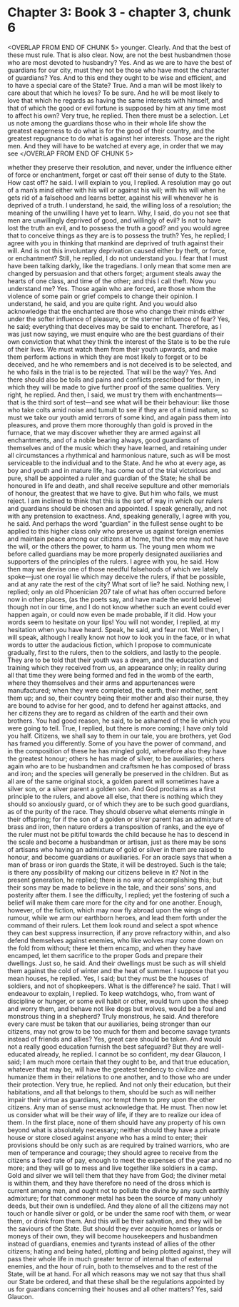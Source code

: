 # Chapter 3: Book 3 - chapter 3, chunk 6

<OVERLAP FROM END OF CHUNK 5>
younger. Clearly. And that the best of these must rule. That is also clear. Now, are not the best husbandmen those who are most devoted to husbandry? Yes. And as we are to have the best of guardians for our city, must they not be those who have most the character of guardians? Yes. And to this end they ought to be wise and efficient, and to have a special care of the State? True. And a man will be most likely to care about that which he loves? To be sure. And he will be most likely to love that which he regards as having the same interests with himself, and that of which the good or evil fortune is supposed by him at any time most to affect his own? Very true, he replied. Then there must be a selection. Let us note among the guardians those who in their whole life show the greatest eagerness to do what is for the good of their country, and the greatest repugnance to do what is against her interests. Those are the right men. And they will have to be watched at every age, in order that we may see
</OVERLAP FROM END OF CHUNK 5>

whether they preserve their resolution, and never, under the influence either of force or enchantment, forget or cast off their sense of duty to the State. How cast off? he said. I will explain to you, I replied. A resolution may go out of a man’s mind either with his will or against his will; with his will when he gets rid of a falsehood and learns better, against his will whenever he is deprived of a truth. I understand, he said, the willing loss of a resolution; the meaning of the unwilling I have yet to learn. Why, I said, do you not see that men are unwillingly deprived of good, and willingly of evil? Is not to have lost the truth an evil, and to possess the truth a good? and you would agree that to conceive things as they are is to possess the truth? Yes, he replied; I agree with you in thinking that mankind are deprived of truth against their will. And is not this involuntary deprivation caused either by theft, or force, or enchantment? Still, he replied, I do not understand you. I fear that I must have been talking darkly, like the tragedians. I only mean that some men are changed by persuasion and that others forget; argument steals away the hearts of one class, and time of the other; and this I call theft. Now you understand me? Yes. Those again who are forced, are those whom the violence of some pain or grief compels to change their opinion. I understand, he said, and you are quite right. And you would also acknowledge that the enchanted are those who change their minds either under the softer influence of pleasure, or the sterner influence of fear? Yes, he said; everything that deceives may be said to enchant. Therefore, as I was just now saying, we must enquire who are the best guardians of their own conviction that what they think the interest of the State is to be the rule of their lives. We must watch them from their youth upwards, and make them perform actions in which they are most likely to forget or to be deceived, and he who remembers and is not deceived is to be selected, and he who fails in the trial is to be rejected. That will be the way? Yes. And there should also be toils and pains and conflicts prescribed for them, in which they will be made to give further proof of the same qualities. Very right, he replied. And then, I said, we must try them with enchantments⁠—that is the third sort of test⁠—and see what will be their behaviour: like those who take colts amid noise and tumult to see if they are of a timid nature, so must we take our youth amid terrors of some kind, and again pass them into pleasures, and prove them more thoroughly than gold is proved in the furnace, that we may discover whether they are armed against all enchantments, and of a noble bearing always, good guardians of themselves and of the music which they have learned, and retaining under all circumstances a rhythmical and harmonious nature, such as will be most serviceable to the individual and to the State. And he who at every age, as boy and youth and in mature life, has come out of the trial victorious and pure, shall be appointed a ruler and guardian of the State; he shall be honoured in life and death, and shall receive sepulture and other memorials of honour, the greatest that we have to give. But him who fails, we must reject. I am inclined to think that this is the sort of way in which our rulers and guardians should be chosen and appointed. I speak generally, and not with any pretension to exactness. And, speaking generally, I agree with you, he said. And perhaps the word “guardian” in the fullest sense ought to be applied to this higher class only who preserve us against foreign enemies and maintain peace among our citizens at home, that the one may not have the will, or the others the power, to harm us. The young men whom we before called guardians may be more properly designated auxiliaries and supporters of the principles of the rulers. I agree with you, he said. How then may we devise one of those needful falsehoods of which we lately spoke⁠—just one royal lie which may deceive the rulers, if that be possible, and at any rate the rest of the city? What sort of lie? he said. Nothing new, I replied; only an old Phoenician 207 tale of what has often occurred before now in other places, (as the poets say, and have made the world believe) though not in our time, and I do not know whether such an event could ever happen again, or could now even be made probable, if it did. How your words seem to hesitate on your lips! You will not wonder, I replied, at my hesitation when you have heard. Speak, he said, and fear not. Well then, I will speak, although I really know not how to look you in the face, or in what words to utter the audacious fiction, which I propose to communicate gradually, first to the rulers, then to the soldiers, and lastly to the people. They are to be told that their youth was a dream, and the education and training which they received from us, an appearance only; in reality during all that time they were being formed and fed in the womb of the earth, where they themselves and their arms and appurtenances were manufactured; when they were completed, the earth, their mother, sent them up; and so, their country being their mother and also their nurse, they are bound to advise for her good, and to defend her against attacks, and her citizens they are to regard as children of the earth and their own brothers. You had good reason, he said, to be ashamed of the lie which you were going to tell. True, I replied, but there is more coming; I have only told you half. Citizens, we shall say to them in our tale, you are brothers, yet God has framed you differently. Some of you have the power of command, and in the composition of these he has mingled gold, wherefore also they have the greatest honour; others he has made of silver, to be auxiliaries; others again who are to be husbandmen and craftsmen he has composed of brass and iron; and the species will generally be preserved in the children. But as all are of the same original stock, a golden parent will sometimes have a silver son, or a silver parent a golden son. And God proclaims as a first principle to the rulers, and above all else, that there is nothing which they should so anxiously guard, or of which they are to be such good guardians, as of the purity of the race. They should observe what elements mingle in their offspring; for if the son of a golden or silver parent has an admixture of brass and iron, then nature orders a transposition of ranks, and the eye of the ruler must not be pitiful towards the child because he has to descend in the scale and become a husbandman or artisan, just as there may be sons of artisans who having an admixture of gold or silver in them are raised to honour, and become guardians or auxiliaries. For an oracle says that when a man of brass or iron guards the State, it will be destroyed. Such is the tale; is there any possibility of making our citizens believe in it? Not in the present generation, he replied; there is no way of accomplishing this; but their sons may be made to believe in the tale, and their sons’ sons, and posterity after them. I see the difficulty, I replied; yet the fostering of such a belief will make them care more for the city and for one another. Enough, however, of the fiction, which may now fly abroad upon the wings of rumour, while we arm our earthborn heroes, and lead them forth under the command of their rulers. Let them look round and select a spot whence they can best suppress insurrection, if any prove refractory within, and also defend themselves against enemies, who like wolves may come down on the fold from without; there let them encamp, and when they have encamped, let them sacrifice to the proper Gods and prepare their dwellings. Just so, he said. And their dwellings must be such as will shield them against the cold of winter and the heat of summer. I suppose that you mean houses, he replied. Yes, I said; but they must be the houses of soldiers, and not of shopkeepers. What is the difference? he said. That I will endeavour to explain, I replied. To keep watchdogs, who, from want of discipline or hunger, or some evil habit or other, would turn upon the sheep and worry them, and behave not like dogs but wolves, would be a foul and monstrous thing in a shepherd? Truly monstrous, he said. And therefore every care must be taken that our auxiliaries, being stronger than our citizens, may not grow to be too much for them and become savage tyrants instead of friends and allies? Yes, great care should be taken. And would not a really good education furnish the best safeguard? But they are well-educated already, he replied. I cannot be so confident, my dear Glaucon, I said; I am much more certain that they ought to be, and that true education, whatever that may be, will have the greatest tendency to civilize and humanize them in their relations to one another, and to those who are under their protection. Very true, he replied. And not only their education, but their habitations, and all that belongs to them, should be such as will neither impair their virtue as guardians, nor tempt them to prey upon the other citizens. Any man of sense must acknowledge that. He must. Then now let us consider what will be their way of life, if they are to realize our idea of them. In the first place, none of them should have any property of his own beyond what is absolutely necessary; neither should they have a private house or store closed against anyone who has a mind to enter; their provisions should be only such as are required by trained warriors, who are men of temperance and courage; they should agree to receive from the citizens a fixed rate of pay, enough to meet the expenses of the year and no more; and they will go to mess and live together like soldiers in a camp. Gold and silver we will tell them that they have from God; the diviner metal is within them, and they have therefore no need of the dross which is current among men, and ought not to pollute the divine by any such earthly admixture; for that commoner metal has been the source of many unholy deeds, but their own is undefiled. And they alone of all the citizens may not touch or handle silver or gold, or be under the same roof with them, or wear them, or drink from them. And this will be their salvation, and they will be the saviours of the State. But should they ever acquire homes or lands or moneys of their own, they will become housekeepers and husbandmen instead of guardians, enemies and tyrants instead of allies of the other citizens; hating and being hated, plotting and being plotted against, they will pass their whole life in much greater terror of internal than of external enemies, and the hour of ruin, both to themselves and to the rest of the State, will be at hand. For all which reasons may we not say that thus shall our State be ordered, and that these shall be the regulations appointed by us for guardians concerning their houses and all other matters? Yes, said Glaucon.